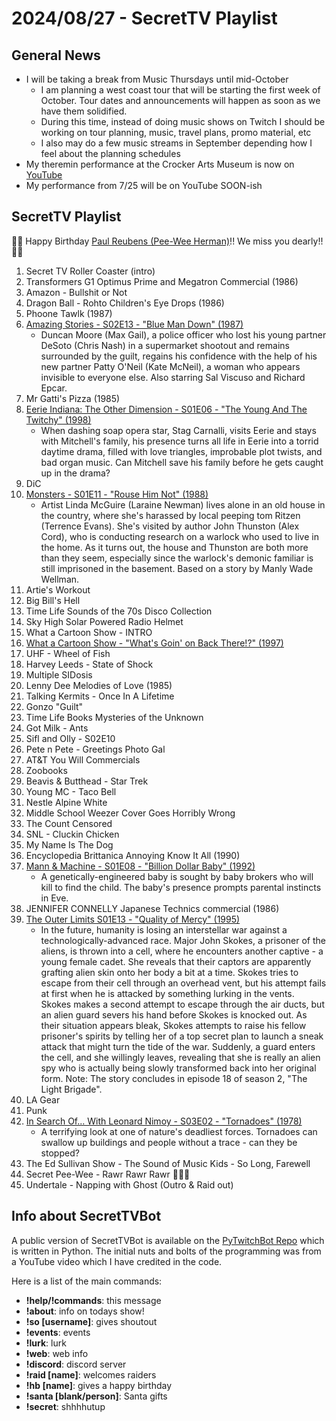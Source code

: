 # 2024/08/27 - SecretTV Playlist

## General News

- I will be taking a break from Music Thursdays until mid-October
  - I am planning a west coast tour that will be starting the first week of October.  Tour dates and announcements will happen as soon as we have them solidified.
  - During this time, instead of doing music shows on Twitch I should be working on tour planning, music, travel plans, promo material, etc
  - I also may do a few music streams in September depending how I feel about the planning schedules
- My theremin performance at the Crocker Arts Museum is now on [YouTube](https://youtu.be/ptiVbGhveMU?si=gCHdL-9A_WpCVhUW)
- My performance from 7/25 will be on YouTube SOON-ish

## SecretTV Playlist

🎂🎂 Happy Birthday [Paul Reubens (Pee-Wee Herman)](https://en.wikipedia.org/wiki/Paul_Reubens)!!  We miss you dearly!! 🎂🎂

1. Secret TV Roller Coaster (intro)
2. Transformers G1 Optimus Prime and Megatron Commercial (1986)
3. Amazon - Bullshit or Not
4. Dragon Ball - Rohto Children's Eye Drops (1986)
5. Phoone Tawlk (1987)
6. [Amazing Stories - S02E13 - "Blue Man Down" (1987)](https://en.wikipedia.org/wiki/Amazing_Stories_(1985_TV_series)#Season_2_(1986%E2%80%9387))
   - Duncan Moore (Max Gail), a police officer who lost his young partner DeSoto (Chris Nash) in a supermarket shootout and remains surrounded by the guilt, regains his confidence with the help of his new partner Patty O'Neil (Kate McNeil), a woman who appears invisible to everyone else.  Also starring Sal Viscuso and Richard Epcar.
7. Mr Gatti's Pizza (1985)
8. [Eerie Indiana: The Other Dimension - S01E06 - "The Young And The Twitchy" (1998)](https://en.wikipedia.org/wiki/Eerie,_Indiana:_The_Other_Dimension#Episodes)
   - When dashing soap opera star, Stag Carnalli, visits Eerie and stays with Mitchell's family, his presence turns all life in Eerie into a torrid daytime drama, filled with love triangles, improbable plot twists, and bad organ music. Can Mitchell save his family before he gets caught up in the drama?
9. DiC
10. [Monsters - S01E11 - "Rouse Him Not" (1988)](https://en.wikipedia.org/wiki/List_of_Monsters_episodes)
    - Artist Linda McGuire (Laraine Newman) lives alone in an old house in the country, where she's harassed by local peeping tom Ritzen (Terrence Evans). She's visited by author John Thunston (Alex Cord), who is conducting research on a warlock who used to live in the home. As it turns out, the house and Thunston are both more than they seem, especially since the warlock's demonic familiar is still imprisoned in the basement.  Based on a story by Manly Wade Wellman.
11. Artie's Workout
12. Big Bill's Hell
13. Time Life Sounds of the 70s Disco Collection
14. Sky High Solar Powered Radio Helmet
15. What a Cartoon Show - INTRO
16. [What a Cartoon Show - "What's Goin' on Back There!?" (1997)](https://en.wikipedia.org/wiki/What_a_Cartoon!)
17. UHF - Wheel of Fish
18. Harvey Leeds - State of Shock
19. Multiple SIDosis
20. Lenny Dee Melodies of Love (1985)
21. Talking Kermits - Once In A Lifetime
22. Gonzo "Guilt"
23. Time Life Books Mysteries of the Unknown
24. Got Milk - Ants
25. Sifl and Olly - S02E10
26. Pete n Pete - Greetings Photo Gal
27. AT&T You Will Commercials
28. Zoobooks
29. Beavis & Butthead - Star Trek
30. Young MC - Taco Bell
31. Nestle Alpine White
32. Middle School Weezer Cover Goes Horribly Wrong
33. The Count Censored
34. SNL - Cluckin Chicken
35. My Name Is The Dog
36. Encyclopedia Brittanica Annoying Know It All (1990)
37. [Mann & Machine - S01E08 - "Billion Dollar Baby" (1992)](https://en.wikipedia.org/wiki/Mann_%26_Machine#Episodes)
    - A genetically-engineered baby is sought by baby brokers who will kill to find the child. The baby's presence prompts parental instincts in Eve.
38. JENNIFER CONNELLY Japanese Technics commercial (1986)
39. [The Outer Limits S01E13 - "Quality of Mercy" (1995)](https://en.wikipedia.org/wiki/List_of_The_Outer_Limits_(1995_TV_series)_episodes#Season_1_(1995))
    - In the future, humanity is losing an interstellar war against a technologically-advanced race. Major John Skokes, a prisoner of the aliens, is thrown into a cell, where he encounters another captive - a young female cadet. She reveals that their captors are apparently grafting alien skin onto her body a bit at a time. Skokes tries to escape from their cell through an overhead vent, but his attempt fails at first when he is attacked by something lurking in the vents. Skokes makes a second attempt to escape through the air ducts, but an alien guard severs his hand before Skokes is knocked out. As their situation appears bleak, Skokes attempts to raise his fellow prisoner's spirits by telling her of a top secret plan to launch a sneak attack that might turn the tide of the war. Suddenly, a guard enters the cell, and she willingly leaves, revealing that she is really an alien spy who is actually being slowly transformed back into her original form.  Note: The story concludes in episode 18 of season 2, "The Light Brigade".
40. LA Gear
41. Punk
42. [In Search Of... With Leonard Nimoy - S03E02 - "Tornadoes" (1978)](https://en.wikipedia.org/wiki/In_Search_of..._(TV_series)#Season_3_(1978%E2%80%931979))
    - A terrifying look at one of nature's deadliest forces. Tornadoes can swallow up buildings and people without a trace - can they be stopped?
43. The Ed Sullivan Show - The Sound of Music Kids - So Long, Farewell
44. Secret Pee-Wee - Rawr Rawr Rawr 🐊🐊🐊
45. Undertale - Napping with Ghost (Outro & Raid out)


## Info about SecretTVBot

A public version of SecretTVBot is available on the [PyTwitchBot Repo](https://github.com/awbored/PyTwitchBot) which is written in Python.  The initial nuts and bolts of the programming was from a YouTube video which I have credited in the code.

Here is a list of the main commands:
- **!help/!commands**: this message
- **!about**: info on todays show!
- **!so [username]**: gives shoutout
- **!events**: events
- **!lurk**: lurk
- **!web**: web info
- **!discord**: discord server
- **!raid [name]**: welcomes raiders
- **!hb [name]**: gives a happy birthday
- **!santa [blank/person]**: Santa gifts
- **!secret**: shhhhutup
